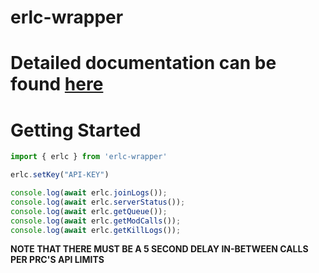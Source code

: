 ﻿# erlc-wrapper
# Detailed documentation can be found [here](https://docs.brncray.me/product-guides/er-lc-api-wrapper)

# Getting Started

```js
import { erlc } from 'erlc-wrapper'

erlc.setKey("API-KEY")

console.log(await erlc.joinLogs()); 
console.log(await erlc.serverStatus());
console.log(await erlc.getQueue()); 
console.log(await erlc.getModCalls()); 
console.log(await erlc.getKillLogs());
```
**NOTE THAT THERE MUST BE A 5 SECOND DELAY IN-BETWEEN CALLS PER PRC'S API LIMITS**
